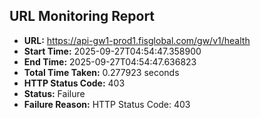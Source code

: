 ## URL Monitoring Report

- **URL:** https://api-gw1-prod1.fisglobal.com/gw/v1/health
- **Start Time:** 2025-09-27T04:54:47.358900
- **End Time:** 2025-09-27T04:54:47.636823
- **Total Time Taken:** 0.277923 seconds
- **HTTP Status Code:** 403
- **Status:** Failure
- **Failure Reason:** HTTP Status Code: 403
